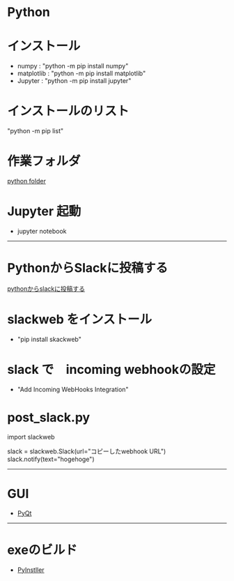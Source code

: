 # Python

# インストール
- numpy       : "python -m pip install numpy"
- matplotlib  : "python -m pip install matplotlib"
- Jupyter     : "python -m pip install jupyter"

# インストールのリスト
"python -m pip list"

# 作業フォルダ
[python folder](C:\MEDC\Python.git)

# Jupyter 起動
- jupyter notebook



----------------------------------------
# PythonからSlackに投稿する
[pythonからslackに投稿する](http://qiita.com/shtnkgm/items/4f0e4dcbb9eb52fdf316)

# slackweb をインストール
- "pip install skackweb"

# slack で　incoming webhookの設定
- "Add Incoming WebHooks Integration"

# post_slack.py
import slackweb

slack = slackweb.Slack(url="コピーしたwebhook URL")
slack.notify(text="hogehoge")

----------------------------------------
# GUI
- [PyQt](http://myenigma.hatenablog.com/entry/2016/01/24/113413)

----------------------------------------
# exeのビルド
- [PyInstller](http://retrofocus28.blogspot.jp/2013/10/pyinstallerexe.html)

